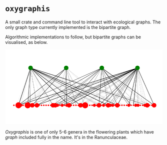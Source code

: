 # `oxygraphis`

A small crate and command line tool to interact with ecological graphs. The only graph type currently implemented is the bipartite graph.

Algorithmic implementations to follow, but bipartite graphs can be visualised, as below.

<img src="./euphrasia_hp.svg">

*Oxygraphis* is one of only 5-6 genera in the flowering plants which have *graph* included fully in the name. It's in the Ranunculaceae.